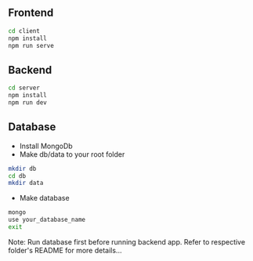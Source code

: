 ## Frontend
```sh
cd client
npm install
npm run serve
```

## Backend
```sh
cd server
npm install
npm run dev
```

## Database
- Install MongoDb
- Make db/data to your root folder
```sh
mkdir db
cd db
mkdir data
```
- Make database
```sh
mongo
use your_database_name
exit
```

Note: Run database first before running backend app. Refer to respective folder's README for more details...